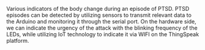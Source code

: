 Various indicators of the body change during an episode of PTSD. PTSD episodes can be detected by utilizing sensors to transmit relevant data to the Arduino and monitoring it
through the serial port. On the hardware side, we can indicate the urgency of the attack with the blinking frequency of the LEDs, while utilizing IoT technology to indicate it via WIFI on the
ThingSpeak platform.
